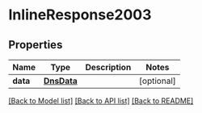 # InlineResponse2003

## Properties
Name | Type | Description | Notes
------------ | ------------- | ------------- | -------------
**data** | [**DnsData**](DnsData.md) |  | [optional] 

[[Back to Model list]](../README.md#documentation-for-models) [[Back to API list]](../README.md#documentation-for-api-endpoints) [[Back to README]](../README.md)

